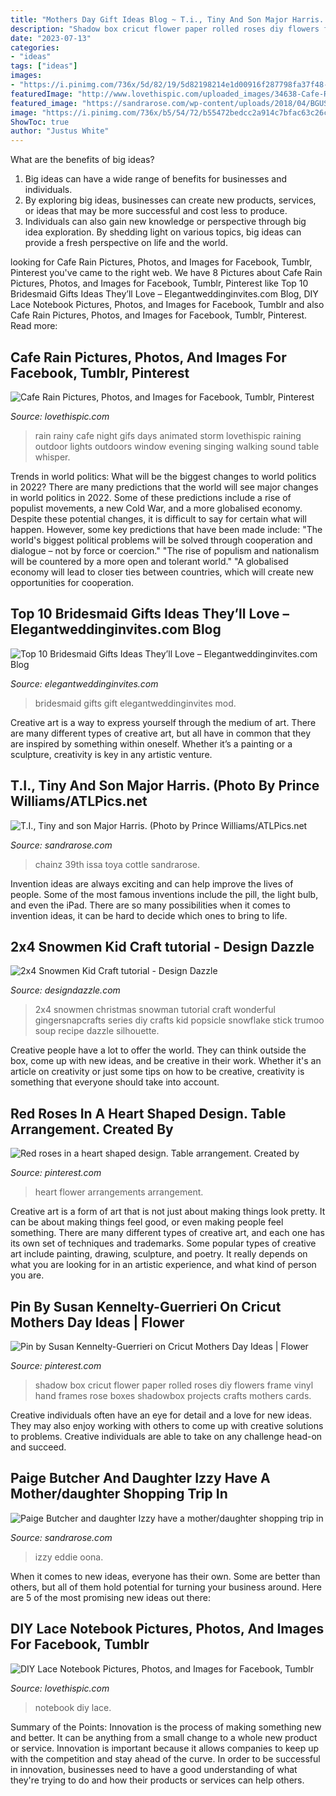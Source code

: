 ```yaml
---
title: "Mothers Day Gift Ideas Blog ~ T.i., Tiny And Son Major Harris. (photo By Prince Williams/atlpics.net"
description: "Shadow box cricut flower paper rolled roses diy flowers frame vinyl hand frames rose boxes shadowbox projects crafts mothers cards"
date: "2023-07-13"
categories:
- "ideas"
tags: ["ideas"]
images:
- "https://i.pinimg.com/736x/5d/82/19/5d82198214e1d00916f287798fa37f48--design-table-created-by.jpg"
featuredImage: "http://www.lovethispic.com/uploaded_images/34638-Cafe-Rain.gif?1"
featured_image: "https://sandrarose.com/wp-content/uploads/2018/04/BGUS_1192488_027-1000x1500.jpg"
image: "https://i.pinimg.com/736x/b5/54/72/b55472bedcc2a914c7bfac63c26c0a97.jpg"
ShowToc: true
author: "Justus White"
---
```



What are the benefits of big ideas?
1. Big ideas can have a wide range of benefits for businesses and individuals. 
2. By exploring big ideas, businesses can create new products, services, or ideas that may be more successful and cost less to produce. 
3. Individuals can also gain new knowledge or perspective through big idea exploration. By shedding light on various topics, big ideas can provide a fresh perspective on life and the world.

	

		
looking for Cafe Rain Pictures, Photos, and Images for Facebook, Tumblr, Pinterest you've came to the right web. We have 8 Pictures about Cafe Rain Pictures, Photos, and Images for Facebook, Tumblr, Pinterest like Top 10 Bridesmaid Gifts Ideas They’ll Love – Elegantweddinginvites.com Blog, DIY Lace Notebook Pictures, Photos, and Images for Facebook, Tumblr and also Cafe Rain Pictures, Photos, and Images for Facebook, Tumblr, Pinterest. Read more:
		
    
## Cafe Rain Pictures, Photos, And Images For Facebook, Tumblr, Pinterest

<img loading=lazy src="http://www.lovethispic.com/uploaded_images/34638-Cafe-Rain.gif?1" onerror="this.onerror=null;this.src='https://tse3.mm.bing.net/th?id=OIP.BM-SSVS49kIf5T3EBELlyAHaMW&amp;pid=15.1';" alt="Cafe Rain Pictures, Photos, and Images for Facebook, Tumblr, Pinterest">

_Source: lovethispic.com_

>rain rainy cafe night gifs days animated storm lovethispic raining outdoor lights outdoors window evening singing walking sound table whisper. 

	

Trends in world politics: What will be the biggest changes to world politics in 2022?
There are many predictions that the world will see major changes in world politics in 2022. Some of these predictions include a rise of populist movements, a new Cold War, and a more globalised economy. Despite these potential changes, it is difficult to say for certain what will happen. However, some key predictions that have been made include: 
"The world's biggest political problems will be solved through cooperation and dialogue – not by force or coercion."
"The rise of populism and nationalism will be countered by a more open and tolerant world."
"A globalised economy will lead to closer ties between countries, which will create new opportunities for cooperation.

    
## Top 10 Bridesmaid Gifts Ideas They’ll Love – Elegantweddinginvites.com Blog

<img loading=lazy src="https://www.elegantweddinginvites.com/wedding-blog/wp-content/uploads/2015/07/bridesmaid-gift-ideas-with-nail-polish-and-champagne.jpg" onerror="this.onerror=null;this.src='https://tse1.mm.bing.net/th?id=OIP.tIV-q9Nf79ZgGN1MFHVyXQHaLH&amp;pid=15.1';" alt="Top 10 Bridesmaid Gifts Ideas They’ll Love – Elegantweddinginvites.com Blog">

_Source: elegantweddinginvites.com_

>bridesmaid gifts gift elegantweddinginvites mod. 

	

Creative art is a way to express yourself through the medium of art. There are many different types of creative art, but all have in common that they are inspired by something within oneself. Whether it’s a painting or a sculpture, creativity is key in any artistic venture.

    
## T.I., Tiny And Son Major Harris. (Photo By Prince Williams/ATLPics.net

<img loading=lazy src="https://sandrarose.com/wp-content/uploads/2019/09/DSC_7277.jpg" onerror="this.onerror=null;this.src='https://tse1.mm.bing.net/th?id=OIP.Op55qhoGwpuwxR_9fZu8uwHaJ_&amp;pid=15.1';" alt="T.I., Tiny and son Major Harris. (Photo by Prince Williams/ATLPics.net">

_Source: sandrarose.com_

>chainz 39th issa toya cottle sandrarose. 

	

Invention ideas are always exciting and can help improve the lives of people. Some of the most famous inventions include the pill, the light bulb, and even the iPad. There are so many possibilities when it comes to invention ideas, it can be hard to decide which ones to bring to life.

    
## 2x4 Snowmen Kid Craft tutorial - Design Dazzle

<img loading=lazy src="http://www.designdazzle.com/wp-content/uploads/2014/11/2x4-Snowmen-Tutorial-at-GingerSnapCrafts.com-gingersnapcrafts-tutorial.png" onerror="this.onerror=null;this.src='https://tse1.mm.bing.net/th?id=OIP.EAyG0hrBPf1g2aksMS7LrwHaKe&amp;pid=15.1';" alt="2x4 Snowmen Kid Craft tutorial - Design Dazzle">

_Source: designdazzle.com_

>2x4 snowmen christmas snowman tutorial craft wonderful gingersnapcrafts series diy crafts kid popsicle snowflake stick trumoo soup recipe dazzle silhouette. 

	

Creative people have a lot to offer the world. They can think outside the box, come up with new ideas, and be creative in their work. Whether it's an article on creativity or just some tips on how to be creative, creativity is something that everyone should take into account.

    
## Red Roses In A Heart Shaped Design. Table Arrangement. Created By

<img loading=lazy src="https://i.pinimg.com/736x/5d/82/19/5d82198214e1d00916f287798fa37f48--design-table-created-by.jpg" onerror="this.onerror=null;this.src='https://tse3.mm.bing.net/th?id=OIP.15CFkuRqm0tWOzBF6VnnvAHaJ3&amp;pid=15.1';" alt="Red roses in a heart shaped design. Table arrangement. Created by">

_Source: pinterest.com_

>heart flower arrangements arrangement. 

	

Creative art is a form of art that is not just about making things look pretty. It can be about making things feel good, or even making people feel something. There are many different types of creative art, and each one has its own set of techniques and trademarks. Some popular types of creative art include painting, drawing, sculpture, and poetry. It really depends on what you are looking for in an artistic experience, and what kind of person you are.

    
## Pin By Susan Kennelty-Guerrieri On Cricut Mothers Day Ideas | Flower

<img loading=lazy src="https://i.pinimg.com/736x/b5/54/72/b55472bedcc2a914c7bfac63c26c0a97.jpg" onerror="this.onerror=null;this.src='https://tse4.mm.bing.net/th?id=OIP.5ZEGOvRbd42XK3XhVQpQXwHaJ4&amp;pid=15.1';" alt="Pin by Susan Kennelty-Guerrieri on Cricut Mothers Day Ideas | Flower">

_Source: pinterest.com_

>shadow box cricut flower paper rolled roses diy flowers frame vinyl hand frames rose boxes shadowbox projects crafts mothers cards. 

	

Creative individuals often have an eye for detail and a love for new ideas. They may also enjoy working with others to come up with creative solutions to problems. Creative individuals are able to take on any challenge head-on and succeed.

    
## Paige Butcher And Daughter Izzy Have A Mother/daughter Shopping Trip In

<img loading=lazy src="https://sandrarose.com/wp-content/uploads/2018/04/BGUS_1192488_027-1000x1500.jpg" onerror="this.onerror=null;this.src='https://tse4.mm.bing.net/th?id=OIP.XWOiUe7iD4lR6A8PExHnUAHaLH&amp;pid=15.1';" alt="Paige Butcher and daughter Izzy have a mother/daughter shopping trip in">

_Source: sandrarose.com_

>izzy eddie oona. 

	

When it comes to new ideas, everyone has their own. Some are better than others, but all of them hold potential for turning your business around. Here are 5 of the most promising new ideas out there: 

    
## DIY Lace Notebook Pictures, Photos, And Images For Facebook, Tumblr

<img loading=lazy src="http://www.lovethispic.com/uploaded_images/22333-Diy-Lace-Notebook.jpg?2" onerror="this.onerror=null;this.src='https://tse2.mm.bing.net/th?id=OIP.1jSBxPvDxmi2bC_tp-lufgHaHY&amp;pid=15.1';" alt="DIY Lace Notebook Pictures, Photos, and Images for Facebook, Tumblr">

_Source: lovethispic.com_

>notebook diy lace. 

	

Summary of the Points:
Innovation is the process of making something new and better. It can be anything from a small change to a whole new product or service. Innovation is important because it allows companies to keep up with the competition and stay ahead of the curve. In order to be successful in innovation, businesses need to have a good understanding of what they're trying to do and how their products or services can help others.

